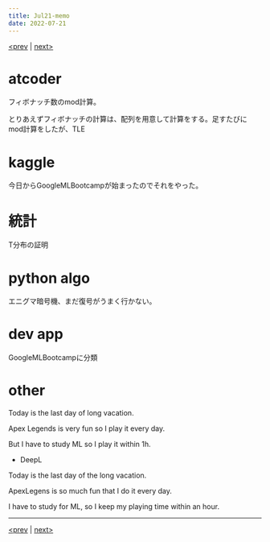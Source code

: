 ```yaml
---
title: Jul21-memo 
date: 2022-07-21 
---
```


[<prev](https://idekworks.github.io/TechnicalMemo/2022/07/20/Jul20.html) | [next>](https://idekworks.github.io/TechnicalMemo/2022/07/22/Jul22.html) 

# atcoder
フィボナッチ数のmod計算。

とりあえずフィボナッチの計算は、配列を用意して計算をする。足すたびにmod計算をしたが、TLE

# kaggle
今日からGoogleMLBootcampが始まったのでそれをやった。

# 統計
T分布の証明

# python algo
エニグマ暗号機、まだ復号がうまく行かない。

# dev app
GoogleMLBootcampに分類

# other
Today is the last day of long vacation.

Apex Legends is very fun so I play it every day.

But I have to study ML so I play it within 1h.

- DeepL

Today is the last day of the long vacation.

ApexLegens is so much fun that I do it every day.

I have to study for ML, so I keep my playing time within an hour.

***

[<prev](https://idekworks.github.io/TechnicalMemo/2022/07/20/Jul20.html) | [next>](https://idekworks.github.io/TechnicalMemo/2022/07/22/Jul22.html)

